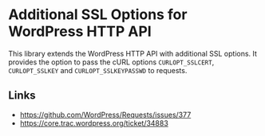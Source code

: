 # Additional SSL Options for WordPress HTTP API

This library extends the WordPress HTTP API with additional SSL options. It provides the option to pass the cURL options `CURLOPT_SSLCERT`, `CURLOPT_SSLKEY` and `CURLOPT_SSLKEYPASSWD` to requests.

## Links

- https://github.com/WordPress/Requests/issues/377
- https://core.trac.wordpress.org/ticket/34883
